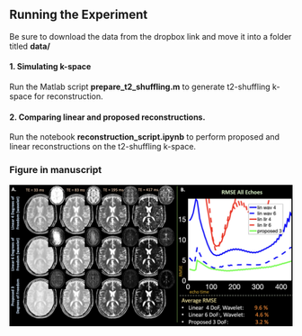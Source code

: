 ## Running the Experiment

Be sure to download the data from the dropbox link and move it into a folder titled **data/**

#### 1. Simulating k-space

Run the Matlab script **prepare_t2_shuffling.m** to generate t2-shuffling k-space for reconstruction.

#### 2. Comparing linear and proposed reconstructions.

Run the notebook **reconstruction_script.ipynb** to perform proposed and linear reconstructions on the t2-shuffling k-space.

### Figure in manuscript

![Alt text](../docs/images/fig03.png?raw=True "simrecon")
